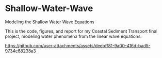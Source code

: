 # Shallow-Water-Wave
Modeling the Shallow Water Wave Equations


This is the code, figures, and report for my Coastal Sediment Transport final project, modeling water phenomena from the linear wave equations.



https://github.com/user-attachments/assets/deebff81-9a00-416d-bad5-9734e68238a3







